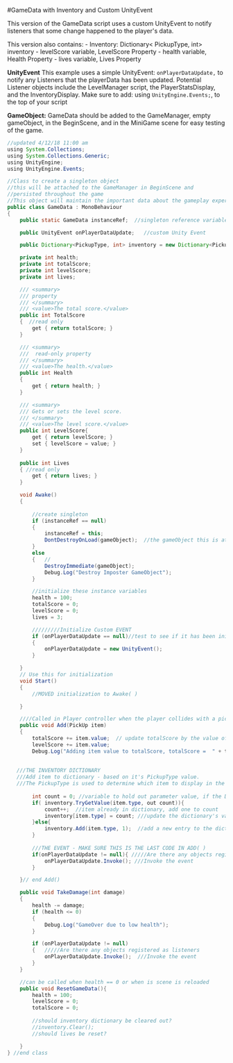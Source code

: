 #GameData with Inventory and Custom UnityEvent

This version of the GameData script uses a custom UnityEvent to notify listeners that some change happened to the player's data.

This version also contains:
    - Inventory: Dictionary< PickupType, int> inventory
    - levelScore variable, LevelScore Property
    - health variable, Health Property
    - lives variable, Lives Property


**UnityEvent**
This example uses a simple UnityEvent: `onPlayerDataUpdate,` to notify any Listeners that the playerData has been updated.  Potential Listener objects include the LevelManager script, the PlayerStatsDisplay, and the InventoryDisplay.  Make sure to add:  using `UnityEngine.Events;`, to the top of your script

**GameObject:**  GameData should be added to the GameManager, empty gameObject, in the BeginScene, and in the MiniGame scene for easy testing of the game.

```java  
//updated 4/12/18 11:00 am
using System.Collections;
using System.Collections.Generic;
using UnityEngine;
using UnityEngine.Events;

//Class to create a singleton object
//this will be attached to the GameManager in BeginScene and
//persisted throughout the game
//This object will maintain the important data about the gameplay experience
public class GameData : MonoBehaviour
{
    public static GameData instanceRef;  //singleton reference variable

    public UnityEvent onPlayerDataUpdate;   //custom Unity Event

    public Dictionary<PickupType, int> inventory = new Dictionary<PickupType, int>();

    private int health;
    private int totalScore;
    private int levelScore;
    private int lives;

    /// <summary>
    /// property
    /// </summary>
    /// <value>The total score.</value>
    public int TotalScore
    {  //read only
        get { return totalScore; }
    }

    /// <summary>
    ///  read-only property
    /// </summary>
    /// <value>The health.</value>
    public int Health
    {
        get { return health; }
    }

    /// <summary>
    /// Gets or sets the level score.
    /// </summary>
    /// <value>The level score.</value>
    public int LevelScore{
        get { return levelScore; }
        set { levelScore = value; }
    }
    
    public int Lives
    { //read only
        get { return lives; }
    }

    void Awake()
    {  
       
        //create singleton
        if (instanceRef == null)
        {
            instanceRef = this;
            DontDestroyOnLoad(gameObject);  //the gameObject this is attached to 
        }
        else
        {   //
            DestroyImmediate(gameObject);
            Debug.Log("Destroy Imposter GameObject");
        }

        //initialize these instance variables
        health = 100;
        totalScore = 0;
        levelScore = 0;
        lives = 3;

        /////////Initialize Custom EVENT
        if (onPlayerDataUpdate == null)//test to see if it has been initialized
        {
            onPlayerDataUpdate = new UnityEvent();
        }

    }
    // Use this for initialization
    void Start()
    {
        //MOVED initialization to Awake( )

    }

    ////Called in Player controller when the player collides with a pickup    
    public void Add(PickUp item)
    {
        totalScore += item.value;  // update totalScore by the value of this current item
        levelScore += item.value;
        Debug.Log("Adding item value to totalScore, totalScore =  " + totalScore);
       
       
   ///THE INVENTORY DICTIONARY 
   ///Add item to dictionary - based on it's PickupType value.
   ///The PickupType is used to determine which item to display in the InventoryDisplay script.
   
        int count = 0; //variable to hold out parameter value, if the Dictionary already has the item.type key.
        if( inventory.TryGetValue(item.type, out count)){
            count++;  //item already in dictionary, add one to count
            inventory[item.type] = count; ///update the dictionary's value
        }else{
            inventory.Add(item.type, 1);  //add a new entry to the dictionary
        }
        
        ///THE EVENT - MAKE SURE THIS IS THE LAST CODE IN ADD( )
        if(onPlayerDataUpdate != null){ /////Are there any objects registered as listeners
            onPlayerDataUpdate.Invoke(); ///Invoke the event
        }

    }// end Add()

    public void TakeDamage(int damage)
    {
        health -= damage;
        if (health <= 0)
        {
            Debug.Log("GameOver due to low health");
        }

        if (onPlayerDataUpdate != null)
        {   /////Are there any objects registered as listeners
            onPlayerDataUpdate.Invoke();  ///Invoke the event
        }
    }

    //can be called when health == 0 or when is scene is reloaded
    public void ResetGameData(){
        health = 100;
        levelScore = 0;
        totalScore = 0;
        
        //should inventory dictionary be cleared out?
        //inventory.Clear();
        //should lives be reset?

    }
} //end class
```

